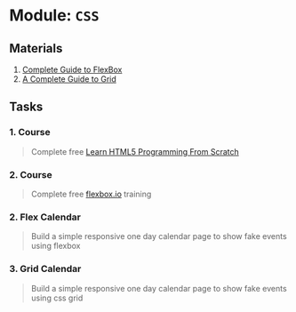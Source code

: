 # Module: `CSS`

## Materials
1. [Complete Guide to FlexBox](https://css-tricks.com/snippets/css/a-guide-to-flexbox/) 
2. [A Complete Guide to Grid](https://css-tricks.com/snippets/css/complete-guide-grid/)

## Tasks

### 1. Course
> Complete free [Learn HTML5 Programming From Scratch](https://www.udemy.com/learn-html5-programming-from-scratch/)
### 2. Course
>Complete free [flexbox.io](https://flexbox.io) training

### 2. Flex Calendar
>Build a simple responsive one day calendar page to show fake events using flexbox

### 3. Grid Calendar
>Build a simple responsive one day calendar page to show fake events using css grid

